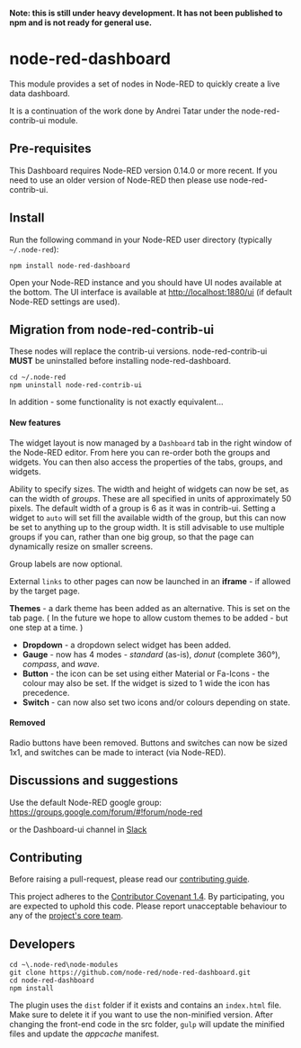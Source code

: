 **Note: this is still under heavy development. It has not been published to npm and is not ready for general use.**

# node-red-dashboard

This module provides a set of nodes in Node-RED to quickly create a live data
dashboard.

It is a continuation of the work done by Andrei Tatar under the node-red-contrib-ui module.

## Pre-requisites

This Dashboard requires Node-RED version 0.14.0 or more recent. If you need to use an older version of Node-RED then
please use node-red-contrib-ui.

## Install

Run the following command in your Node-RED user directory (typically `~/.node-red`):

```
npm install node-red-dashboard
```

Open your Node-RED instance and you should have UI nodes available at the bottom.
The UI interface is available at <http://localhost:1880/ui> (if default Node-RED settings are used).

## Migration from node-red-contrib-ui

These nodes will replace the contrib-ui versions. node-red-contrib-ui
**MUST** be uninstalled before installing node-red-dashboard.

 ```
 cd ~/.node-red
 npm uninstall node-red-contrib-ui
 ```
 In addition - some functionality is not exactly equivalent...

#### New features

 The widget layout is now managed by a `Dashboard` tab in the right window of the Node-RED editor. From here you can re-order both the groups
 and widgets. You can then also access the properties of the tabs, groups, and widgets.

 Ability to specify sizes. The width and height of widgets can now be set, as can the width
 of *groups*. These are all specified in units of approximately 50 pixels.
 The default width of a group is 6 as it was in contrib-ui. Setting a widget to `auto` will set fill the available
 width of the group, but this can now be set to anything up to the group width. It is still advisable to use multiple groups if you can, rather than one big group, so that the page can dynamically resize on smaller screens.

Group labels are now optional.

External `links` to other pages can now be launched in an **iframe** - if allowed by the target page.

 **Themes** - a dark theme has been added as an alternative.
 This is set on the tab page. ( In the future we hope to allow custom themes to be added - but one step at a time. )

  - **Dropdown** - a dropdown select widget has been added.
  - **Gauge** - now has 4 modes - *standard* (as-is), *donut* (complete 360&deg;), *compass*, and *wave*.
  - **Button** - the icon can be set using either Material or Fa-Icons - the colour may also be set. If the widget is sized to 1 wide the icon has precedence.
  - **Switch** - can now also set two icons and/or colours depending on state.

#### Removed

Radio buttons have been removed. Buttons and switches can now be sized 1x1, and switches can be made to interact (via Node-RED).

## Discussions and suggestions

Use the default Node-RED google group: <https://groups.google.com/forum/#!forum/node-red>

or the Dashboard-ui channel in <a href="http://nodered.org/slack/">Slack</a>

## Contributing

Before raising a pull-request, please read our
[contributing guide](https://github.com/node-red/node-red-dashboard/blob/master/CONTRIBUTING.md).

This project adheres to the [Contributor Covenant 1.4](http://contributor-covenant.org/version/1/4/).
 By participating, you are expected to uphold this code. Please report unacceptable
 behaviour to any of the [project's core team](https://github.com/orgs/node-red/teams/core).

## Developers

```
cd ~\.node-red\node-modules
git clone https://github.com/node-red/node-red-dashboard.git
cd node-red-dashboard
npm install
```
The plugin uses the ```dist``` folder if it exists and contains an ```index.html``` file. Make sure to delete it if you want to use the non-minified version.
After changing the front-end code in the src folder, ```gulp``` will update the minified files and update the *appcache* manifest.
